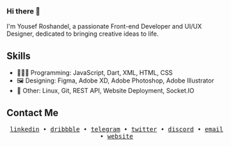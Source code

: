 ### Hi there 👋

I'm Yousef Roshandel, a passionate Front-end Developer and UI/UX Designer, dedicated to bringing creative ideas to life.

## Skills
- 👨🏻‍💻 Programming: JavaScript, Dart, XML, HTML, CSS
- 🖼️ Designing: Figma, Adobe XD, Adobe Photoshop, Adobe Illustrator
- 💽 Other: Linux, Git, REST API, Website Deployment, Socket.IO

## Contact Me
<p align="center">
  <samp>
    <a href="https://linkedin.com/in/YRlp98">linkedin</a> •
    <a href="https://dribbble.com/YRlp98">dribbble</a> •
    <a href="https://t.me/YRlp98">telegram</a> •
    <a href="https://twitter.com/YRlp98">twitter</a> •
    <a href="https://discord.com/users/213948450147008513">discord</a> •
    <a href="mailto:hello@yrlp.ir">email</a> •
    <a href="https://yrlp.ir">website</a>
  </samp>
</p>

